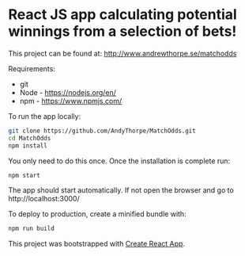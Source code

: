 

# React JS app calculating potential winnings from a selection of bets!

This project can be found at: http://www.andrewthorpe.se/matchodds

Requirements:
- git
- Node - https://nodejs.org/en/
- npm - https://www.npmjs.com/

To run the app locally:

```bash
git clone https://github.com/AndyThorpe/MatchOdds.git
cd MatchOdds
npm install

```

You only need to do this once. Once the installation is complete run:

```bash
npm start
```
The app should start automatically.
If not open the browser and go to http://localhost:3000/

To deploy to production, create a minified bundle with:

```bash
npm run build
```


This project was bootstrapped with [Create React App](https://github.com/facebookincubator/create-react-app).

[React]: http://facebook.github.io/react/







